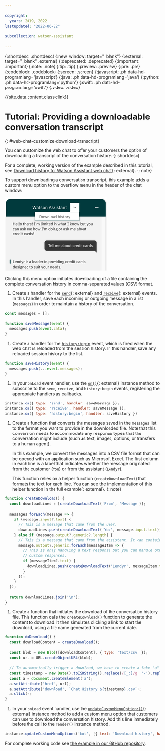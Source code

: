 ```yaml
---

copyright:
  years: 2019, 2022
lastupdated: "2022-06-22"

subcollection: watson-assistant

---
```


{:shortdesc: .shortdesc}
{:new_window: target="_blank"}
{:external: target="_blank" .external}
{:deprecated: .deprecated}
{:important: .important}
{:note: .note}
{:tip: .tip}
{:preview: .preview}
{:pre: .pre}
{:codeblock: .codeblock}
{:screen: .screen}
{:javascript: .ph data-hd-programlang='javascript'}
{:java: .ph data-hd-programlang='java'}
{:python: .ph data-hd-programlang='python'}
{:swift: .ph data-hd-programlang='swift'}
{:video: .video}

{{site.data.content.classiclink}}

# Tutorial: Providing a downloadable conversation transcript
{: #web-chat-customize-download-transcript}

You can customize the web chat to offer your customers the option of downloading a transcript of the conversation history.
{: shortdesc}

For a complete, working version of the example described in this tutorial, see [Download history for Watson Assistant web chat](https://github.com/watson-developer-cloud/assistant-toolkit/tree/web-chat-tutorials-integration-branch/integrations/webchat/examples/download-history){: external}.
{: note}

To support downloading a conversation transcript, this example adds a custom menu option to the overflow menu in the header of the chat window:

![Screen capture showing "Download history" menu option](images/web-chat-download-history.png)

Clicking this menu option initiates downloading of a file containing the complete conversation history in comma-separated values (CSV) format.

1. Create a handler for the [`send`](https://web-chat.global.assistant.watson.cloud.ibm.com/docs.html?to=api-events#send){: external} and [`receive`](https://web-chat.global.assistant.watson.cloud.ibm.com/docs.html?to=api-events#receive){: external} events. In this handler, save each incoming or outgoing message in a list (`messages`) in order to maintain a history of the conversation.

```javascript
const messages = [];

function saveMessage(event) {
  messages.push(event.data);
}
```

1. Create a handler for the [`history:begin`](https://web-chat.global.assistant.watson.cloud.ibm.com/docs.html?to=api-events#historybegin) event, which is fired when the web chat is reloaded from the session history. In this handler, save any reloaded session history to the list.

```javascript
function saveHistory(event) {
  messages.push(...event.messages);
}
```

1. In your `onLoad` event handler, use the [`on()`](https://web-chat.global.assistant.watson.cloud.ibm.com/docs.html?to=api-instance-methods#on){: external} instance method to subscribe to the `send`, `receive`, and `history:begin` events, registering the appropriate handlers as callbacks.

```javascript
instance.on({ type: 'send', handler: saveMessage });
instance.on({ type: 'receive', handler: saveMessage });
instance.on({ type: 'history:begin', handler: saveHistory });
```

1. Create a function that converts the messages saved in the `messages` list to the format you want to provide in the downloaded file. Note that this conversion needs to accommodate any response types that the conversation might include (such as text, images, options, or transfers to a human agent).

    In this example, we convert the messages into a CSV file format that can be opened with an application such as Microsoft Excel. The first column in each line is a label that indicates whether the message originated from the customer (`You`) or from the assistant (`Lendyr`).

    This function relies on a helper function (`createDownloadText`) that formats the text for each line. You can see the implementation of this helper function in the [full example](https://github.com/watson-developer-cloud/assistant-toolkit/tree/master/integrations/webchat/examples/download-history){: external}.
    {: note}

```javascript
function createDownload() {
  const downloadLines = [createDownloadText('From', 'Message')];

  messages.forEach(message => {
    if (message.input?.text) {
      // This is a message that came from the user.
      downloadLines.push(createDownloadText('You', message.input.text));
    } else if (message.output?.generic?.length) {
      // This is a message that came from the assistant. It can contain an array of individual message items.
      message.output?.generic.forEach(messageItem => {
        // This is only handling a text response but you can handle other types of responses here as well as
        // custom responses.
        if (messageItem?.text) {
          downloadLines.push(createDownloadText('Lendyr', messageItem.text));
        }
      });
    }
  });

  return downloadLines.join('\n');
}
```

1. Create a function that initiates the download of the conversation history file. This function calls the `createDownload()` function to generate the content to download. It then simulates clicking a link to start the download, using a file name generated from the current date.

```javascript
function doDownload() {
  const downloadContent = createDownload();

  const blob = new Blob([downloadContent], { type: 'text/csv' });
  const url = URL.createObjectURL(blob);

  // To automatically trigger a download, we have to create a fake "a" element and then click it.
  const timestamp = new Date().toISOString().replace(/[_:]/g, '-').replace(/.[0-9][0-9][0-9]Z/, '');
  const a = document.createElement('a');
  a.setAttribute('href', url);
  a.setAttribute('download', `Chat History ${timestamp}.csv`);
  a.click();
}
```

1. In your `onLoad` event handler, use the [`updateCustomMenuOptions()`](https://web-chat.global.assistant.watson.cloud.ibm.com/docs.html?to=api-instance-methods#updatecustommenuoptions){: external} instance method to add a custom menu option that customers can use to download the conversation history. Add this line immediately before the call to the `render()` instance method.

```javascript
instance.updateCustomMenuOptions('bot', [{ text: 'Download history', handler: doDownload }]);
```

For complete working code see [the example in our GitHub repository](https://github.com/watson-developer-cloud/assistant-toolkit/tree/master/integrations/webchat/examples/download-history).
